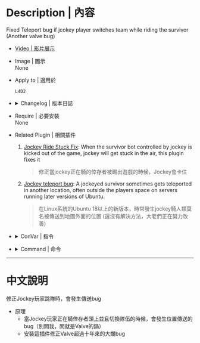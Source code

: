 # Description | 內容
Fixed Teleport bug if jcokey player switches team while riding the survivor (Another valve bug)

* [Video | 影片展示](https://youtu.be/Wt0AgL6Jjd4)

* Image | 圖示
<br/>None

* Apply to | 適用於
	```
	L4D2
	```

* <details><summary>Changelog | 版本日誌</summary>

	* v1.0 (2023-1-30)
		* Initial Release
</details>

* Require | 必要安裝
<br/>None

* Related Plugin | 相關插件
	1. [Jockey Ride Stuck Fix](https://forums.alliedmods.net/showthread.php?t=334127): When the survivor bot controlled by jockey is kicked out of the game, jockey will get stuck in the air, this plugin fixes it
		> 修正當jockey正在騎的倖存者被踢出遊戲的時候，Jockey會卡住
	2. [Jockey teleport bug](https://github.com/SirPlease/L4D2-Competitive-Rework/issues/482): A jockeyed survivor sometimes gets teleported in another location, often outside the players space on servers running later versions of Ubuntu.
		> 在Linux系統的Ubuntu 18以上的新版本，時常發生jockey騎人類莫名被傳送到地圖外面的位置 (還沒有解決方法，大老們正在努力改善)

* <details><summary>ConVar | 指令</summary>

    None
</details>

* <details><summary>Command | 命令</summary>

    None
</details>

- - - -
# 中文說明
修正Jockey玩家跳隊時，會發生傳送bug

* 原理
    * 當Jockey玩家正在騎倖存者頭上並且切換隊伍的時候，會發生位置傳送的bug（別問我，問就是Valve的鍋）
    * 安裝這插件修正Valve超過十年來的大爛bug



